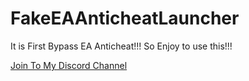 # FakeEAAnticheatLauncher
It is First Bypass EA Anticheat!!! So Enjoy to use this!!!

[Join To My Discord Channel](https://discord.gg/h5ZWsGZD4Q)
